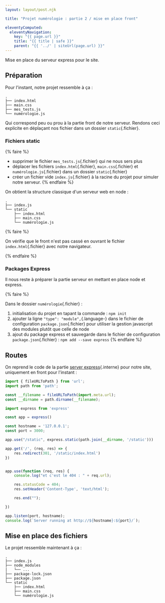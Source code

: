 ```yaml
---
layout: layout/post.njk

title: "Projet numérologie : partie 2 / mise en place front"

eleventyComputed:
  eleventyNavigation:
    key: "{{ page.url }}"
    title: "{{ title | safe }}"
    parent: "{{ '../' | siteUrl(page.url) }}"
---
```


<!-- début résumé -->

Mise en place du serveur express pour le site.

<!-- fin résumé -->

## Préparation

Pour l'instant, notre projet ressemble à ça :

```
.
├── index.html
├── main.css
├── mes_tests.js
└── numérologie.js
```

Qui correspond peu ou prou à la partie front de notre serveur. Rendons ceci explicite en déplaçant nos fichier dans un dossier `static`{.fichier}.

### Fichiers static

{% faire %}

* supprimer le fichier `mes_tests.js`{.fichier} qui ne nous sers plus
* déplacer les fichiers `index.html`{.fichier}, `main.css`{.fichier} et `numérologie.js`{.fichier} dans un dossier `static`{.fichier}
* créer un fichier vide `index.js`{.fichier} à la racine du projet pour simuler notre serveur.
{% endfaire %}

On obtient la structure classique d'un serveur web en node :

```text
.
├── index.js
└── static
    ├── index.html
    ├── main.css
    └── numérologie.js
```

{% faire %}

On vérifie que le front n'est pas cassé en ouvrant le fichier `index.html`{.fichier} avec notre navigateur.

{% endfaire %}

### Packages Express

Il nous reste à préparer la partie serveur en mettant en place node et express.

{% faire %}

Dans le dossier `numérologie`{.fichier} :

1. initialisation du projet en tapant la commande : `npm init`
2. ajouter la ligne `"type": "module",`{.language-} dans le fichier de configuration `package.json`{.fichier} pour utiliser la gestion javascript des modules plutôt que celle de node
3. ajout du package express et sauvegarde dans le fichier de configuration `package.json`{.fichier} : `npm add --save express`
{% endfaire %}

## Routes

On reprend le code de la partie [server express](../../serveur-web/express){.interne} pour notre site, uniquement en front pour l'instant :

```javascript
import { fileURLToPath } from 'url';
import path from 'path';

const __filename = fileURLToPath(import.meta.url);
const __dirname = path.dirname(__filename);

import express from 'express'

const app = express()

const hostname = '127.0.0.1';
const port = 3000;

app.use("/static", express.static(path.join(__dirname, '/static')))

app.get('/', (req, res) => {
    res.redirect(301, '/static/index.html')
})


app.use(function (req, res) {
    console.log("et c'est le 404 : " + req.url);

    res.statusCode = 404;
    res.setHeader('Content-Type', 'text/html');

    res.end("");

})

app.listen(port, hostname);
console.log(`Server running at http://${hostname}:${port}/`);

```

## Mise en place des fichiers

Le projet ressemble maintenant à ça :

```text
.
├── index.js
├── node_modules
|   └── ...
├── package-lock.json
├── package.json
└── static
    ├── index.html
    ├── main.css
    └── numérologie.js
```
